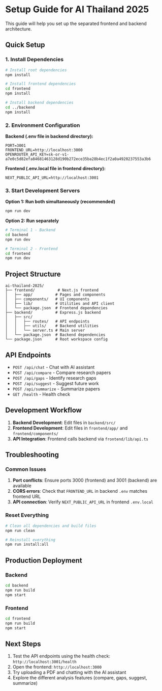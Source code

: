 # Setup Guide for AI Thailand 2025

This guide will help you set up the separated frontend and backend architecture.

## Quick Setup

### 1. Install Dependencies

```bash
# Install root dependencies
npm install

# Install frontend dependencies
cd frontend
npm install

# Install backend dependencies
cd ../backend
npm install
```

### 2. Environment Configuration

**Backend (.env file in backend directory):**
```
PORT=3001
FRONTEND_URL=http://localhost:3000
OPENROUTER_API_KEY=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
```

**Frontend (.env.local file in frontend directory):**
```
NEXT_PUBLIC_API_URL=http://localhost:3001
```

### 3. Start Development Servers

**Option 1: Run both simultaneously (recommended)**
```bash
npm run dev
```

**Option 2: Run separately**
```bash
# Terminal 1 - Backend
cd backend
npm run dev

# Terminal 2 - Frontend
cd frontend
npm run dev
```

## Project Structure

```
ai-thailand-2025/
├── frontend/          # Next.js frontend
│   ├── app/          # Pages and components
│   ├── components/   # UI components
│   ├── lib/          # Utilities and API client
│   └── package.json  # Frontend dependencies
├── backend/          # Express.js backend
│   ├── src/
│   │   ├── routes/   # API endpoints
│   │   ├── utils/    # Backend utilities
│   │   └── server.ts # Main server
│   └── package.json  # Backend dependencies
└── package.json      # Root workspace config
```

## API Endpoints

- `POST /api/chat` - Chat with AI assistant
- `POST /api/compare` - Compare research papers
- `POST /api/gaps` - Identify research gaps
- `POST /api/suggest` - Suggest future work
- `POST /api/summarize` - Summarize papers
- `GET /health` - Health check

## Development Workflow

1. **Backend Development**: Edit files in `backend/src/`
2. **Frontend Development**: Edit files in `frontend/app/` and `frontend/components/`
3. **API Integration**: Frontend calls backend via `frontend/lib/api.ts`

## Troubleshooting

### Common Issues

1. **Port conflicts**: Ensure ports 3000 (frontend) and 3001 (backend) are available
2. **CORS errors**: Check that `FRONTEND_URL` in backend `.env` matches frontend URL
3. **API connection**: Verify `NEXT_PUBLIC_API_URL` in frontend `.env.local`

### Reset Everything

```bash
# Clean all dependencies and build files
npm run clean

# Reinstall everything
npm run install:all
```

## Production Deployment

### Backend
```bash
cd backend
npm run build
npm start
```

### Frontend
```bash
cd frontend
npm run build
npm start
```

## Next Steps

1. Test the API endpoints using the health check: `http://localhost:3001/health`
2. Open the frontend: `http://localhost:3000`
3. Try uploading a PDF and chatting with the AI assistant
4. Explore the different analysis features (compare, gaps, suggest, summarize) 